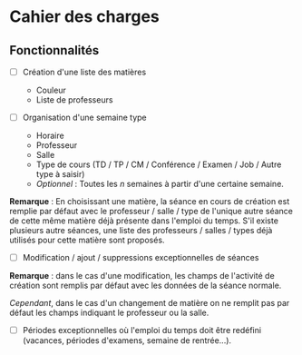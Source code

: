# Cahier des charges

## Fonctionnalités

- [ ] Création d'une liste des matières
    - Couleur
    - Liste de professeurs


- [ ] Organisation d'une semaine type
    - Horaire
    - Professeur
    - Salle
    - Type de cours (TD / TP / CM / Conférence / Examen / Job / Autre type à saisir)
    - *Optionnel* : Toutes les *n* semaines à partir d'une certaine semaine.


**Remarque** : En choisissant une matière, la séance en cours de création est remplie par défaut avec le professeur / salle / type de l'unique autre séance de cette même matière déjà présente dans l'emploi du temps. S'il existe plusieurs autre séances, une liste des professeurs / salles / types déjà utilisés pour cette matière sont proposés.

- [ ] Modification / ajout / suppressions exceptionnelles de séances

**Remarque** : dans le cas d'une modification, les champs de l'activité de création sont remplis par défaut avec les données de la séance normale.

*Cependant*, dans le cas d'un changement de matière on ne remplit pas par défaut les champs indiquant le professeur ou la salle.

- [ ] Périodes exceptionnelles où l'emploi du temps doit être redéfini (vacances, périodes d'examens, semaine de rentrée...).
